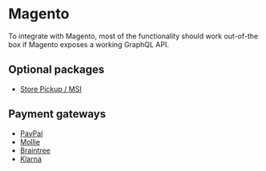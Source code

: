 # Magento

To integrate with Magento, most of the functionality should work out-of-the box
if Magento exposes a working GraphQL API.

## Optional packages

- [Store Pickup / MSI](https://github.com/graphcommerce-org/graphcommerce/tree/main/packages/magento-cart-pickup)

## Payment gateways

- [PayPal](https://github.com/graphcommerce-org/graphcommerce/tree/main/packages/magento-payment-paypal)
- [Mollie](https://github.com/graphcommerce-org/graphcommerce/tree/main/packages/mollie-magento-payment)
- [Braintree](https://github.com/graphcommerce-org/graphcommerce/tree/main/packages/magento-payment-braintree)
- [Klarna](https://github.com/graphcommerce-org/graphcommerce/tree/main/packages/magento-payment-klarna)
